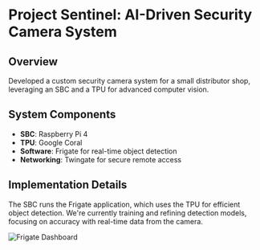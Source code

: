 # Project Sentinel: AI-Driven Security Camera System

## Overview
Developed a custom security camera system for a small distributor shop, leveraging an SBC and a TPU for advanced computer vision.

## System Components
- **SBC**: Raspberry Pi 4
- **TPU**: Google Coral
- **Software**: Frigate for real-time object detection
- **Networking**: Twingate for secure remote access

## Implementation Details
The SBC runs the Frigate application, which uses the TPU for efficient object detection. We're currently training and refining detection models, focusing on accuracy with real-time data from the camera.

![Frigate Dashboard](../assets/images/frigate-dashboard.png)
